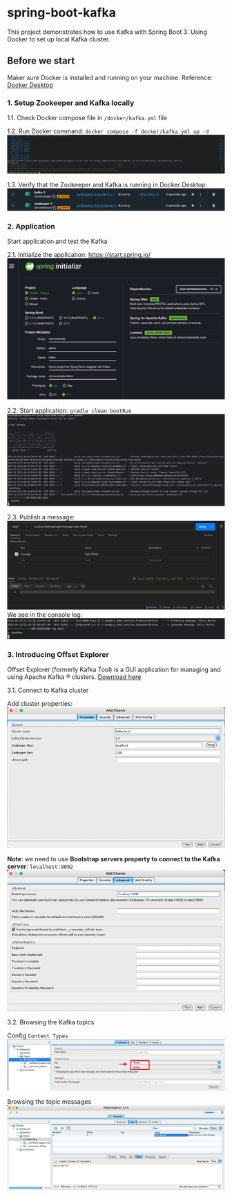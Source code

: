 # spring-boot-kafka
This project demonstrates how to use Kafka with Spring Boot 3. Using Docker to set up local Kafka cluster.

## Before we start
Maker sure Docker is installed and running on your machine. Reference: [Docker Desktop](https://www.docker.com/products/docker-desktop/)

### 1. Setup Zookeeper and Kafka locally
1.1. Check Docker compose file in `/docker/kafka.yml` file

1.2. Run Docker command: `docker compose -f docker/kafka.yml up -d` 
![setupZookeeperAndKafkaLocal.png](images/setupZookeeperAndKafkaLocal.png)

1.3. Verify that the Zookeeper and Kafka is running in Docker Desktop:
![zookeeperAndKafkaIsRunning.png](images/zookeeperAndKafkaIsRunning.png)

### 2. Application
Start application and test the Kafka

2.1. Initialize the application: https://start.spring.io/
![initApplication.png](images/initApplication.png)

2.2. Start application: `gradle clean bootRun`
![startApplication.png](images/startApplicaiton.png)

2.3. Publish a message:
![publishMessage.png](images/publishMessage.png)
We see in the console log:
![publishMessageLog.png](images/publishMessageLog.png)

### 3. Introducing Offset Explorer
Offset Explorer (formerly Kafka Tool) is a GUI application for managing and using Apache Kafka ® clusters. [Download here](https://www.kafkatool.com/download.html)

3.1. Connect to Kafka cluster

Add cluster properties:
![kafkaToolProperties.png](images/kafkaToolProperties.png)

**Note**: we need to use **Bootstrap servers property to connect to the Kafka server**: `localhost:9092`
![kafkaToolAdvanced](images/kafkaToolAdvanced.png)

3.2. Browsing the Kafka topics

Config `Content Types`
![kafkaToolTopicConfig.png](images/kafkaToolTopicConfig.png)

Browsing the topic messages
![kafkaToolTopicData.png](images/kafkaToolTopicData.png)
